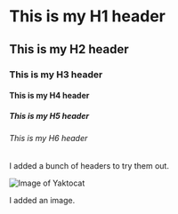 # This is my H1 header
## This is my H2 header
### This is my H3 header
#### This is my H4 header
##### This is my H5 header
###### This is my H6 header


I added a bunch of headers to try them out.

![Image of Yaktocat](https://octodex.github.com/images/yaktocat.png)

I added an image.
